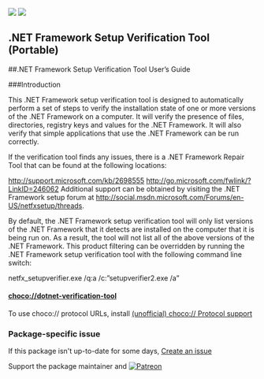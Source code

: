 [![](https://img.shields.io/chocolatey/v/dotnet-verification-tool?color=green&label=dotnet-verification-tool)](https://chocolatey.org/packages/dotnet-verification-tool) [![](https://img.shields.io/chocolatey/dt/dotnet-verification-tool)](https://chocolatey.org/packages/dotnet-verification-tool)

## .NET Framework Setup Verification Tool (Portable)

##.NET Framework Setup Verification Tool User’s Guide

###Introduction

This .NET Framework setup verification tool is designed to automatically perform a set of steps to verify the installation state of one or more versions of the .NET Framework on a computer.  It will verify the presence of files, directories, registry keys and values for the .NET Framework.  It will also verify that simple applications that use the .NET Framework can be run correctly.

If the verification tool finds any issues, there is a .NET Framework Repair Tool that can be found at the following locations:

http://support.microsoft.com/kb/2698555
http://go.microsoft.com/fwlink/?LinkID=246062
Additional support can be obtained by visiting the .NET Framework setup forum at http://social.msdn.microsoft.com/Forums/en-US/netfxsetup/threads.

By default, the .NET Framework setup verification tool will only list versions of the .NET Framework that it detects are installed on the computer that it is being run on.  As a result, the tool will not list all of the above versions of the .NET Framework.  This product filtering can be overridden by running the .NET Framework setup verification tool with the following command line switch:

netfx_setupverifier.exe /q:a /c:”setupverifier2.exe /a”

#### [choco://dotnet-verification-tool](choco://dotnet-verification-tool)
To use choco:// protocol URLs, install [(unofficial) choco:// Protocol support ](https://chocolatey.org/packages/choco-protocol-support)

### Package-specific issue
If this package isn't up-to-date for some days, [Create an issue](https://github.com/tunisiano187/Chocolatey-packages/issues/new/choose)

Support the package maintainer and [![Patreon](https://cdn.jsdelivr.net/gh/tunisiano187/Chocolatey-packages@d15c4e19c709e7148588d4523ffc6dd3cd3c7e5e/icons/patreon.png)](https://www.patreon.com/tunisiano)
